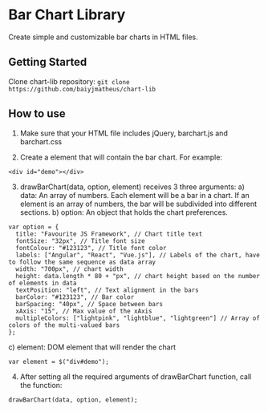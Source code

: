 # Bar Chart Library

Create simple and customizable bar charts in HTML files.

## Getting Started

Clone chart-lib repository: `git clone https://github.com/baiyjmatheus/chart-lib`

## How to use

1. Make sure that your HTML file includes jQuery, barchart.js and barchart.css

2. Create a element that will contain the bar chart.
   For example:

```
<div id="demo"></div>
```

3. drawBarChart(data, option, element) receives 3 three arguments:
  a) data: An array of numbers. Each element will be a bar in a chart. If an element is an array of numbers, the bar will be subdivided into different sections.
  b) option: An object that holds the chart preferences.
  ```
  var option = {
    title: "Favourite JS Framework", // Chart title text
    fontSize: "32px", // Title font size
    fontColour: "#123123", // Title font color
    labels: ["Angular", "React", "Vue.js"], // Labels of the chart, have to follow the same sequence as data array
    width: "700px", // chart width
    height: data.length * 80 + "px", // chart height based on the number of elements in data
    textPosition: "left", // Text alignment in the bars
    barColor: "#123123", // Bar color
    barSpacing: "40px", // Space between bars
    xAxis: "15", // Max value of the xAxis
    multipleColors: ["lightpink", "lightblue", "lightgreen"] // Array of colors of the multi-valued bars
  };
  ```
  c) element: DOM element that will render the chart
  ```
  var element = $("div#demo");
  ```

4. After setting all the required arguments of drawBarChart function, call the function:
```
drawBarChart(data, option, element);
```
